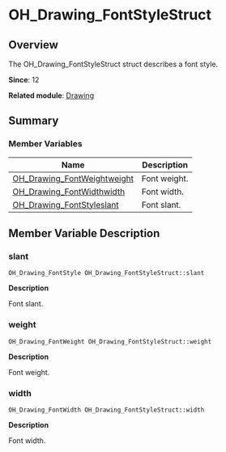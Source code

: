 # OH_Drawing_FontStyleStruct


## Overview

The OH_Drawing_FontStyleStruct struct describes a font style.

**Since**: 12

**Related module**: [Drawing](_drawing.md)


## Summary


### Member Variables

| Name| Description| 
| -------- | -------- |
| [OH_Drawing_FontWeight](_drawing.md#oh_drawing_fontweight)[weight](#weight) | Font weight. | 
| [OH_Drawing_FontWidth](_drawing.md#oh_drawing_fontwidth)[width](#width) | Font width. | 
| [OH_Drawing_FontStyle](_drawing.md#oh_drawing_fontstyle)[slant](#slant) | Font slant. | 


## Member Variable Description


### slant

```
OH_Drawing_FontStyle OH_Drawing_FontStyleStruct::slant
```
**Description**

Font slant.


### weight

```
OH_Drawing_FontWeight OH_Drawing_FontStyleStruct::weight
```
**Description**

Font weight.


### width

```
OH_Drawing_FontWidth OH_Drawing_FontStyleStruct::width
```
**Description**

Font width.
